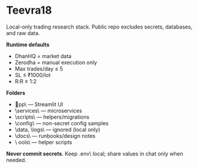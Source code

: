 ﻿# Teevra18

Local-only trading research stack. Public repo excludes secrets, databases, and raw data.

**Runtime defaults**
- DhanHQ = market data
- Zerodha = manual execution only
- Max trades/day ≤ 5
- SL ≤ ₹1000/lot
- R:R ≥ 1:2

**Folders**
- \pp\ — Streamlit UI
- \services\ — microservices
- \scripts\ — helpers/migrations
- \config\ — non-secret config samples
- \data\, \logs\ — ignored (local only)
- \docs\ — runbooks/design notes
- \	ools\ — helper scripts

**Never commit secrets**. Keep \.env\ local; share values in chat only when needed.
